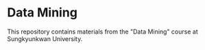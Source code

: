 # Data Mining
This repository contains materials from the "Data Mining" course at Sungkyunkwan University.
